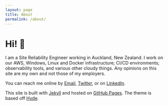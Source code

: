 ```yaml
---
layout: page
title: About
permalink: /about/
---
```


# Hi! 👋 

I am a Site Reliability Engineer working in Auckland, New Zealand. I work on our AWS, Windows, Linux and Docker infrastructure; CI/CD environments; observability tools, and various other cloudy things. Any opinions on this site are my own and not those of my employers.

You can reach me online by [Email](mailto:tomhenderson@mac.com),  [Twitter](https://twitter.com/tomhenderson), or on [LinkedIn](http://nz.linkedin.com/in/tomhendersonnz).

This site is built with [Jekyll](http://jekyllrb.com) and hosted on [GitHub Pages](https://pages.github.com). The theme is based off [Hyde](https://github.com/poole/hyde).

